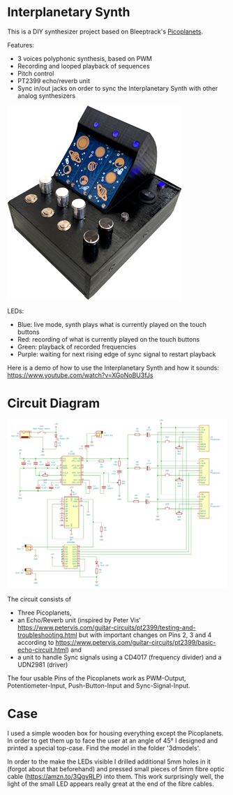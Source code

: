 # Interplanetary Synth

This is a DIY synthesizer project based on Bleeptrack's [Picoplanets](https://github.com/bleeptrack/picoplanet).

Features:
- 3 voices polyphonic synthesis, based on PWM
- Recording and looped playback of sequences
- Pitch control
- PT2399 echo/reverb unit
- Sync in/out jacks on order to sync the Interplanetary Synth with other analog synthesizers

![Photo Interplanetary Synth](photos/photo1small.png)

LEDs:
- Blue: live mode, synth plays what is currently played on the touch buttons
- Red: recording of what is currently played on the touch buttons
- Green: playback of recorded frequencies
- Purple: waiting for next rising edge of sync signal to restart playback

Here is a demo of how to use the Interplanetary Synth and how it sounds: https://www.youtube.com/watch?v=XGoNoBU3fJs

# Circuit Diagram

![Circuit Diagram of the Interplanetary Synth](circuit.png)

The circuit consists of
- Three Picoplanets,
- an Echo/Reverb unit (inspired by Peter Vis' https://www.petervis.com/guitar-circuits/pt2399/testing-and-troubleshooting.html but with important changes on Pins 2, 3 and 4 according to https://www.petervis.com/guitar-circuits/pt2399/basic-echo-circuit.html) and
- a unit to handle Sync signals using a CD4017 (frequency divider) and a UDN2981 (driver)

The four usable Pins of the Picoplanets work as PWM-Output, Potentiometer-Input, Push-Button-Input and Sync-Signal-Input.

# Case

I used a simple wooden box for housing everything except the Picoplanets. In order to get them up to face the user at an angle of 45° I designed and printed a special top-case. Find the model in the folder '3dmodels'.

In order to the make the LEDs visible I drilled additional 5mm holes in it (forgot about that beforehand) and pressed small pieces of 5mm fibre optic cable (https://amzn.to/3QgvRLP) into them. This work surprisingly well, the light of the small LED appears really great at the end of the fibre cables.
